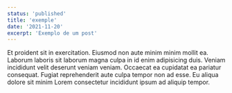 ```yaml
---
status: 'published'
title: 'exemple'
date: '2021-11-20'
excerpt: 'Exemplo de um post'
---
```


Et proident sit in exercitation. Eiusmod non aute minim minim mollit ea. Laborum laboris sit laborum magna culpa in id enim adipisicing duis. Veniam incididunt velit deserunt veniam veniam. Occaecat ea cupidatat ea pariatur consequat. Fugiat reprehenderit aute culpa tempor non ad esse. Eu aliqua dolore sit minim Lorem consectetur incididunt ipsum ad aliquip tempor.
